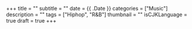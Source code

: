 +++
title = ""
subtitle = ""
date  = {{ .Date }}
categories = ["Music"]
description = ""
tags = ["Hiphop", "R&B"]
thumbnail = ""
isCJKLanguage = true
draft = true
+++
